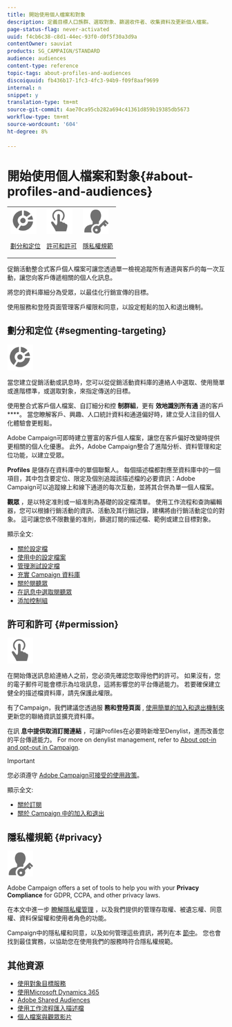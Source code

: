 ```yaml
---
title: 開始使用個人檔案和對象
description: 定義目標人口族群、選取對象、篩選收件者、收集資料及更新個人檔案。
page-status-flag: never-activated
uuid: f4cb6c38-c8d1-44ec-93f0-d0f5f30a3d9a
contentOwner: sauviat
products: SG_CAMPAIGN/STANDARD
audience: audiences
content-type: reference
topic-tags: about-profiles-and-audiences
discoiquuid: fb436b17-1fc3-4fc3-94b9-f09f8aaf9699
internal: n
snippet: y
translation-type: tm+mt
source-git-commit: 4ae70ca95cb282a694c41361d859b19385db5673
workflow-type: tm+mt
source-wordcount: '604'
ht-degree: 8%

---
```



# 開始使用個人檔案和對象{#about-profiles-and-audiences}

<table>
<tr>
<td><img src="assets/do-not-localize/icon_segment.svg" width="60px"><p><a href="#segmenting-targeting">劃分和定位</a></p></td>
<td><img src="assets/do-not-localize/icon_permission.svg" width="60px"><p><a href="#permission">許可和許可</a></p></td>
<td><img src="assets/do-not-localize/icon_privacy.svg" width="60px"><p><a href="#privacy">隱私權規範</a></p></td></tr>
</table>

促銷活動整合式客戶個人檔案可讓您透過單一檢視追蹤所有通道與客戶的每一次互動，讓您向客戶傳遞相關的個人化訊息。

將您的資料庫細分為受眾，以最佳化行銷宣傳的目標。

使用服務和登陸頁面管理客戶權限和同意，以設定輕鬆的加入和退出機制。

## 劃分和定位 {#segmenting-targeting}

<img src="assets/do-not-localize/icon_segment.svg" width="60px">

當您建立促銷活動或訊息時，您可以從促銷活動資料庫的連絡人中選取、使用簡單或進階標準，或選取對象，來指定傳送的目標。

使用整合式客戶個人檔案、自訂細分和控 **制群組**，更有 **效地識別所有通** 道的客戶 ****。 當您瞭解客戶、興趣、人口統計資料和通道偏好時，建立受人注目的個人化體驗會更輕鬆。

Adobe Campaign可即時建立豐富的客戶個人檔案，讓您在客戶偏好改變時提供更相關的個人化優惠。 此外，Adobe Campaign整合了進階分析、資料管理和定位功能，以建立受眾。

**Profiles** 是儲存在資料庫中的單個聯繫人。 每個描述檔都對應至資料庫中的一個項目，其中包含要定位、限定及個別追蹤該描述檔的必要資訊：Adobe Campaign可以追蹤線上和線下通道的每次互動，並將其合併為單一個人檔案。

**觀眾** ，是以特定准則或一組准則為基礎的設定檔清單。 使用工作流程和查詢編輯器，您可以根據行銷活動的資訊、活動及其行銷記錄，建構將由行銷活動定位的對象。 這可讓您依不限數量的准則，篩選訂閱的描述檔、範例或建立目標對象。

顯示全文:

* [關於設定檔](../../audiences/using/about-profiles.md)
* [使用中的設定檔案](../../audiences/using/active-profiles.md)
* [管理測試設定檔](../../audiences/using/managing-test-profiles.md)
* [充實 Campaign 資料庫](../../audiences/using/enriching-campaign-database.md)
* [關於閱聽眾](../../audiences/using/about-audiences.md)
* [在訊息中選取閱聽眾](../../audiences/using/selecting-an-audience-in-a-message.md)
* [添加控制組](../../sending/using/control-group.md)

## 許可和許可 {#permission}

<img src="assets/do-not-localize/icon_permission.svg"  width="60px">

在開始傳送訊息給連絡人之前，您必須先確認您取得他們的許可。 如果沒有，您的電子郵件可能會標示為垃圾訊息，這將影響您的平台傳遞能力。 若要確保建立健全的描述檔資料庫，請先保護此權限。

有了Campaign，我們建議您透過服 **務和登陸頁面** , [使用簡單的加入和退出機制來](../../audiences/using/creating-a-service.md)[](../../channels/using/getting-started-with-landing-pages.md) 更新您的聯絡資訊並擴充資料庫。

在訊 **息中提供取消訂閱連結** ，可讓Profiles在必要時新增至Denylist，進而改善您的平台傳遞能力。 For more on denylist management, refer to [About opt-in and opt-out in Campaign](../../audiences/using/about-opt-in-and-opt-out-in-campaign.md).

>[!IMPORTANT]
>
>您必須遵守 [Adobe Campaign可接受的使用政策](https://www.adobe.com/legal/terms/aup.html)。

顯示全文:

* [關於訂閱](../../audiences/using/about-subscriptions.md)
* [關於 Campaign 中的加入和退出](../../audiences/using/about-opt-in-and-opt-out-in-campaign.md)

## 隱私權規範 {#privacy}

<img src="assets/do-not-localize/icon_privacy.svg" width="60px">

Adobe Campaign offers a set of tools to help you with your **Privacy Compliance** for GDPR, CCPA, and other privacy laws.

在本文中進一步 [瞭解隱私權管理](https://helpx.adobe.com/tw/campaign/kb/campaign-privacy.html) ，以及我們提供的管理存取權、被遺忘權、同意權、資料保留權和使用者角色的功能。

Campaign中的隱私權和同意，以及如何管理這些資訊，將列在本 [節中](../../start/using/privacy.md)。 您也會找到最佳實務，以協助您在使用我們的服務時符合隱私權規範。

## 其他資源

* [使用對象目標服務](../../audiences/using/aep-about-audience-destinations-service.md)
* [使用Microsoft Dynamics 365](../../integrating/using/working-with-campaign-standard-and-microsoft-dynamics-365.md)
* [Adobe Shared Audiences](../../integrating/using/sharing-audiences-with-audience-manager-or-people-core-service.md)
* [使用工作流程匯入描述檔](../../automating/using/creating-import-workflow-templates.md)
* [個人檔案與觀眾影片](https://docs.adobe.com/content/help/en/campaign-standard-learn/tutorials/profiles-and-audiences/creating-profiles-and-audiences.html)
